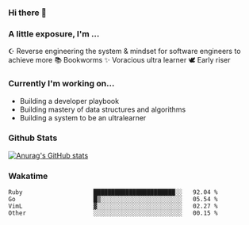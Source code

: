 ### Hi there 👋
### A little exposure, I'm ...

☪ Reverse engineering the system & mindset for software engineers to achieve more 
📚 Bookworms 
✨ Voracious ultra learner 
🕊 Early riser

<!--
**bitethecode/bitethecode** is a ✨ _special_ ✨ repository because its `README.md` (this file) appears on your GitHub profile.

Here are some ideas to get you started:

- 🔭 I’m currently working on ...
- 🌱 I’m currently learning ...
- 👯 I’m looking to collaborate on ...
- 🤔 I’m looking for help with ...
- 💬 Ask me about ...
- 📫 How to reach me: ...
- 😄 Pronouns: ...
- ⚡ Fun fact: ...
-->


### Currently I'm working on... 
- Building a developer playbook
- Building mastery of data structures and algorithms
- Building a system to be an ultralearner

### Github Stats
[![Anurag's GitHub stats](https://github-readme-stats.vercel.app/api?username=bitethecode)](https://github.com/anuraghazra/github-readme-stats)

### Wakatime
<!--START_SECTION:waka-->

```text
Ruby                    ███████████████████████░░   92.04 %
Go                      █▒░░░░░░░░░░░░░░░░░░░░░░░   05.54 %
VimL                    ▓░░░░░░░░░░░░░░░░░░░░░░░░   02.27 %
Other                   ░░░░░░░░░░░░░░░░░░░░░░░░░   00.15 %
```

<!--END_SECTION:waka-->
